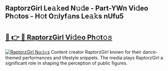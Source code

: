 ## RaptorzGirl Le𝚊𝚔ed N𝚞𝚍e - Part-YWn Vi𝚍eo Ph𝚘tos - H𝚘t O𝚗lyf𝚊ns Le𝚊𝚔s nUfu5

# <h2><a href="http://hf6b69.feru.top/?c=RaptorzGirl">🔗 👉 🔴 RaptorzGirl Vi𝚍𝚎o Ph𝚘t𝚘𝚜</a></h2>

[![RaptorzGirl Nu𝚍𝚎s](https://i.imgur.com/0TWrTi3.gif)](http://hf6b69.feru.top/?c=RaptorzGirl)
Content creator RaptorzGirl known for their dance-themed performances and lifestyle snippets. The media plays RaptorzGirl a significant role in shaping the perception of public figures. 
